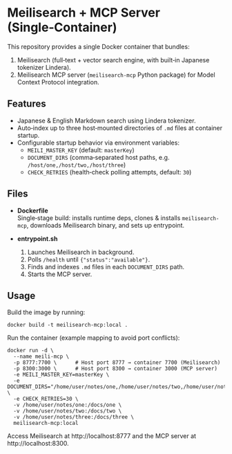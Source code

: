 # Meilisearch + MCP Server (Single‑Container)

This repository provides a single Docker container that bundles:

1. Meilisearch (full‑text + vector search engine, with built‑in Japanese tokenizer Lindera).  
2. Meilisearch MCP server (`meilisearch-mcp` Python package) for Model Context Protocol integration.

## Features

- Japanese & English Markdown search using Lindera tokenizer.  
- Auto‑index up to three host‑mounted directories of `.md` files at container startup.  
- Configurable startup behavior via environment variables:
  - `MEILI_MASTER_KEY` (default: `masterKey`)  
  - `DOCUMENT_DIRS` (comma‑separated host paths, e.g. `/host/one,/host/two,/host/three`)  
  - `CHECK_RETRIES` (health‑check polling attempts, default: `30`)

## Files

- **Dockerfile**  
  Single‑stage build: installs runtime deps, clones & installs `meilisearch-mcp`, downloads Meilisearch binary, and sets up entrypoint.

- **entrypoint.sh**  
  1. Launches Meilisearch in background.  
  2. Polls `/health` until `{"status":"available"}`.  
  3. Finds and indexes `.md` files in each `DOCUMENT_DIRS` path.  
  4. Starts the MCP server.

## Usage

Build the image by running:

    docker build -t meilisearch-mcp:local .

Run the container (example mapping to avoid port conflicts):

    docker run -d \
      --name meili-mcp \
      -p 8777:7700 \      # Host port 8777 → container 7700 (Meilisearch)  
      -p 8300:3000 \      # Host port 8300 → container 3000 (MCP server)  
      -e MEILI_MASTER_KEY=masterKey \
      -e DOCUMENT_DIRS="/home/user/notes/one,/home/user/notes/two,/home/user/notes/three" \
      -e CHECK_RETRIES=30 \
      -v /home/user/notes/one:/docs/one \
      -v /home/user/notes/two:/docs/two \
      -v /home/user/notes/three:/docs/three \
      meilisearch-mcp:local

Access Meilisearch at http://localhost:8777 and the MCP server at http://localhost:8300.
